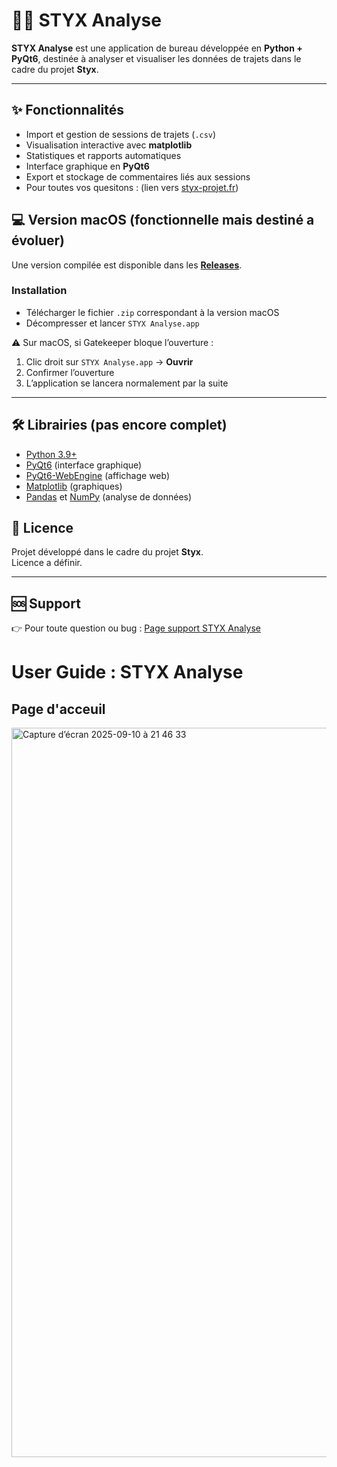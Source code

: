 # 🚴‍♂️ STYX Analyse

**STYX Analyse** est une application de bureau développée en **Python + PyQt6**, destinée à analyser et visualiser les données de trajets dans le cadre du projet **Styx**.

---

## ✨ Fonctionnalités

- Import et gestion de sessions de trajets (`.csv`)
- Visualisation interactive avec **matplotlib**
- Statistiques et rapports automatiques
- Interface graphique en **PyQt6**
- Export et stockage de commentaires liés aux sessions
- Pour toutes vos quesitons : (lien vers [styx-projet.fr](https://styx-projet.fr/styx-analyse))

## 💻 Version macOS (fonctionnelle mais destiné a évoluer)

Une version compilée est disponible dans les **[Releases](https://github.com/Axel-Ladaique/Styx-Analyse/releases/tag/v0.1.0)**.

### Installation
- Télécharger le fichier `.zip` correspondant à la version macOS
- Décompresser et lancer `STYX Analyse.app`

⚠️ Sur macOS, si Gatekeeper bloque l’ouverture :
1. Clic droit sur `STYX Analyse.app` → **Ouvrir**  
2. Confirmer l’ouverture  
3. L’application se lancera normalement par la suite  

---

## 🛠️ Librairies (pas encore complet)

- [Python 3.9+](https://www.python.org/)
- [PyQt6](https://pypi.org/project/PyQt6/) (interface graphique)
- [PyQt6-WebEngine](https://pypi.org/project/PyQt6-WebEngine/) (affichage web)
- [Matplotlib](https://matplotlib.org/) (graphiques)
- [Pandas](https://pandas.pydata.org/) et [NumPy](https://numpy.org/) (analyse de données)



## 📄 Licence

Projet développé dans le cadre du projet **Styx**.  
Licence a définir.

---

## 🆘 Support

👉 Pour toute question ou bug : [Page support STYX Analyse](https://styx-projet.fr/styx-analyse)


# User Guide : STYX Analyse

## Page d'acceuil 

<img width="2032" height="1167" alt="Capture d’écran 2025-09-10 à 21 46 33" src="https://github.com/user-attachments/assets/57fb2686-aba8-4940-bc03-f37dc39548d0" />




